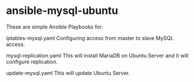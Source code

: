 # ansible-mysql-ubuntu

These are simple Ansible Playbooks for:

iptables-mysql.yaml
Configuring access from master to slave MySQL access.

mysql-replication.yaml
This will install MariaDB on Ubuntu Server and it will configure replication.

update-mysql.yaml
This will update Ubuntu Server.
